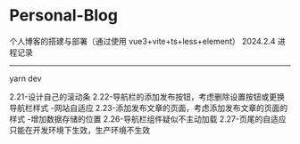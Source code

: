 # Personal-Blog

个人博客的搭建与部署（通过使用 vue3+vite+ts+less+element）
2024.2.4 进程记录

---

yarn dev

2.21-设计自己的滚动条
2.22-导航栏的添加发布按钮，考虑删除设置按钮或更换导航栏样式 -网站自适应
2.23-添加发布文章的页面，考虑添加发布文章的页面的样式 -增加数据存储的位置
2.26-导航栏组件疑似不主动加载
2.27-页尾的自适应只能在开发环境下生效，生产环境不生效
